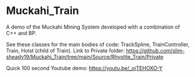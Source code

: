 # Muckahi_Train
A demo of the Muckahi Mining System developed with a combination of C++ and BP.

See these classes for the main bodies of code: TrackSpline, TrainController, Train, Hoist (child of Train).
Link to Private folder: https://github.com/slim-sheady19/Muckahi_Train/tree/main/Source/Rhyolite_Train/Private

Quick 100 second Youtube demo: https://youtu.be/_ojTEHOXO-Y
